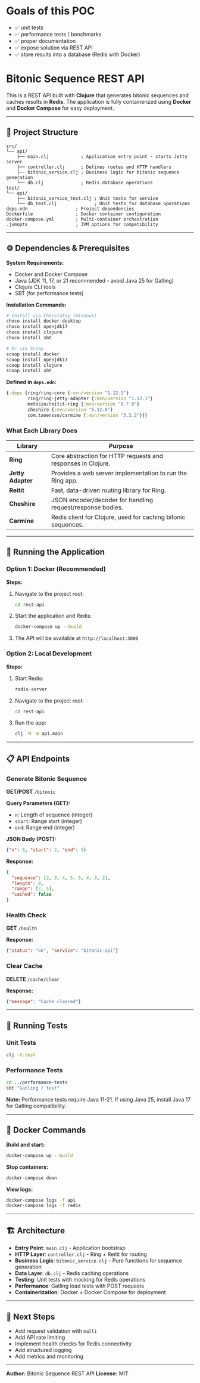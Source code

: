 # Goals of this POC
- ✅ unit tests
- ✅ performance tests / benchmarks
- ✅ proper documentation
- ✅ expose solution via REST API
- ✅ store results into a database (Redis with Docker)

# Bitonic Sequence REST API

This is a REST API built with **Clojure** that generates bitonic sequences and caches results in **Redis**.
The application is fully containerized using **Docker** and **Docker Compose** for easy deployment.

---

## 📂 Project Structure

```
src/
└── api/
    ├── main.clj            ; Application entry point - starts Jetty server
    ├── controller.clj      ; Defines routes and HTTP handlers
    ├── bitonic_service.clj ; Business logic for bitonic sequence generation
    └── db.clj              ; Redis database operations
test/
└── api/
    ├── bitonic_service_test.clj ; Unit tests for service
    └── db_test.clj              ; Unit tests for database operations
deps.edn                  ; Project dependencies
Dockerfile                ; Docker container configuration
docker-compose.yml        ; Multi-container orchestration
.jvmopts                  ; JVM options for compatibility
```

---

## ⚙️ Dependencies & Prerequisites

**System Requirements:**
* Docker and Docker Compose
* Java (JDK 11, 17, or 21 recommended - avoid Java 25 for Gatling)
* Clojure CLI tools
* SBT (for performance tests)

**Installation Commands:**
```bash
# Install via Chocolatey (Windows)
choco install docker-desktop
choco install openjdk17
choco install clojure
choco install sbt

# Or via Scoop
scoop install docker
scoop install openjdk17
scoop install clojure
scoop install sbt
```

**Defined in `deps.edn`:**

```clojure
{:deps {ring/ring-core {:mvn/version "1.12.1"}
        ring/ring-jetty-adapter {:mvn/version "1.12.1"}
        metosin/reitit-ring {:mvn/version "0.7.0"}
        cheshire {:mvn/version "5.12.0"}
        com.taoensso/carmine {:mvn/version "3.3.2"}}}
```

### What Each Library Does
| Library | Purpose |
|----------|----------|
| **Ring** | Core abstraction for HTTP requests and responses in Clojure. |
| **Jetty Adapter** | Provides a web server implementation to run the Ring app. |
| **Reitit** | Fast, data-driven routing library for Ring. |
| **Cheshire** | JSON encoder/decoder for handling request/response bodies. |
| **Carmine** | Redis client for Clojure, used for caching bitonic sequences. |

---

## 🚀 Running the Application

### Option 1: Docker (Recommended)

**Steps:**
1. Navigate to the project root:
   ```bash
   cd rest-api
   ```
2. Start the application and Redis:
   ```bash
   docker-compose up --build
   ```
3. The API will be available at `http://localhost:3000`

### Option 2: Local Development

**Steps:**
1. Start Redis:
   ```bash
   redis-server
   ```
2. Navigate to the project root:
   ```bash
   cd rest-api
   ```
3. Run the app:
   ```bash
   clj -M -m api.main
   ```

---

## 📋 API Endpoints

### Generate Bitonic Sequence
**GET/POST** `/bitonic`

**Query Parameters (GET):**
- `n`: Length of sequence (integer)
- `start`: Range start (integer)
- `end`: Range end (integer)

**JSON Body (POST):**
```json
{"n": 8, "start": 2, "end": 5}
```

**Response:**
```json
{
  "sequence": [2, 3, 4, 5, 5, 4, 3, 2],
  "length": 8,
  "range": [2, 5],
  "cached": false
}
```

### Health Check
**GET** `/health`

**Response:**
```json
{"status": "ok", "service": "bitonic-api"}
```

### Clear Cache
**DELETE** `/cache/clear`

**Response:**
```json
{"message": "Cache cleared"}
```

---

## 🧪 Running Tests

### Unit Tests
```bash
clj -X:test
```

### Performance Tests
```bash
cd ../performance-tests
sbt "Gatling / test"
```

**Note:** Performance tests require Java 11-21. If using Java 25, install Java 17 for Gatling compatibility.

---

## 🐳 Docker Commands

**Build and start:**
```bash
docker-compose up --build
```

**Stop containers:**
```bash
docker-compose down
```

**View logs:**
```bash
docker-compose logs -f api
docker-compose logs -f redis
```

---

## 🏗️ Architecture

- **Entry Point**: `main.clj` - Application bootstrap
- **HTTP Layer**: `controller.clj` - Ring + Reitit for routing
- **Business Logic**: `bitonic_service.clj` - Pure functions for sequence generation
- **Data Layer**: `db.clj` - Redis caching operations
- **Testing**: Unit tests with mocking for Redis operations
- **Performance**: Gatling load tests with POST requests
- **Containerization**: Docker + Docker Compose for deployment

---

## 🧩 Next Steps

* Add request validation with `malli`
* Add API rate limiting
* Implement health checks for Redis connectivity
* Add structured logging
* Add metrics and monitoring

---

**Author:** Bitonic Sequence REST API
**License:** MIT
